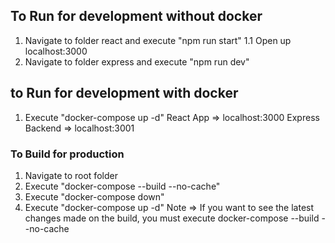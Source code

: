 ## To Run for development without docker

1. Navigate to folder react and execute "npm run start"
    1.1 Open up localhost:3000
2. Navigate to folder express and execute "npm run dev"

## to Run for development with docker
1. Execute "docker-compose up -d"
React App => localhost:3000
Express Backend => localhost:3001

### To Build for production

1. Navigate to root folder
2. Execute "docker-compose --build --no-cache"
3. Execute "docker-compose down"
4. Execute "docker-compose up -d"
Note => If you want to see the latest changes made on the build, you must execute docker-compose --build --no-cache